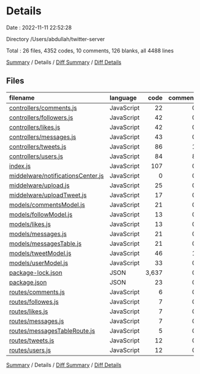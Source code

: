 # Details

Date : 2022-11-11 22:52:28

Directory /Users/abdullah/twitter-server

Total : 26 files,  4352 codes, 10 comments, 126 blanks, all 4488 lines

[Summary](results.md) / Details / [Diff Summary](diff.md) / [Diff Details](diff-details.md)

## Files
| filename | language | code | comment | blank | total |
| :--- | :--- | ---: | ---: | ---: | ---: |
| [controllers/comments.js](/controllers/comments.js) | JavaScript | 22 | 0 | 6 | 28 |
| [controllers/followers.js](/controllers/followers.js) | JavaScript | 42 | 0 | 10 | 52 |
| [controllers/likes.js](/controllers/likes.js) | JavaScript | 42 | 0 | 10 | 52 |
| [controllers/messages.js](/controllers/messages.js) | JavaScript | 43 | 0 | 13 | 56 |
| [controllers/tweets.js](/controllers/tweets.js) | JavaScript | 86 | 1 | 17 | 104 |
| [controllers/users.js](/controllers/users.js) | JavaScript | 84 | 8 | 10 | 102 |
| [index.js](/index.js) | JavaScript | 107 | 0 | 17 | 124 |
| [middelware/notificationsCenter.js](/middelware/notificationsCenter.js) | JavaScript | 0 | 0 | 1 | 1 |
| [middelware/upload.js](/middelware/upload.js) | JavaScript | 25 | 0 | 4 | 29 |
| [middelware/uploadTweet.js](/middelware/uploadTweet.js) | JavaScript | 17 | 0 | 4 | 21 |
| [models/commentsModel.js](/models/commentsModel.js) | JavaScript | 21 | 0 | 3 | 24 |
| [models/followModel.js](/models/followModel.js) | JavaScript | 13 | 0 | 1 | 14 |
| [models/likes.js](/models/likes.js) | JavaScript | 13 | 0 | 3 | 16 |
| [models/messages.js](/models/messages.js) | JavaScript | 21 | 0 | 2 | 23 |
| [models/messagesTable.js](/models/messagesTable.js) | JavaScript | 21 | 0 | 2 | 23 |
| [models/tweetModel.js](/models/tweetModel.js) | JavaScript | 46 | 1 | 4 | 51 |
| [models/userModel.js](/models/userModel.js) | JavaScript | 33 | 0 | 3 | 36 |
| [package-lock.json](/package-lock.json) | JSON | 3,637 | 0 | 1 | 3,638 |
| [package.json](/package.json) | JSON | 23 | 0 | 1 | 24 |
| [routes/comments.js](/routes/comments.js) | JavaScript | 6 | 0 | 2 | 8 |
| [routes/followes.js](/routes/followes.js) | JavaScript | 7 | 0 | 2 | 9 |
| [routes/likes.js](/routes/likes.js) | JavaScript | 7 | 0 | 2 | 9 |
| [routes/messages.js](/routes/messages.js) | JavaScript | 7 | 0 | 1 | 8 |
| [routes/messagesTableRoute.js](/routes/messagesTableRoute.js) | JavaScript | 5 | 0 | 2 | 7 |
| [routes/tweets.js](/routes/tweets.js) | JavaScript | 12 | 0 | 2 | 14 |
| [routes/users.js](/routes/users.js) | JavaScript | 12 | 0 | 3 | 15 |

[Summary](results.md) / Details / [Diff Summary](diff.md) / [Diff Details](diff-details.md)